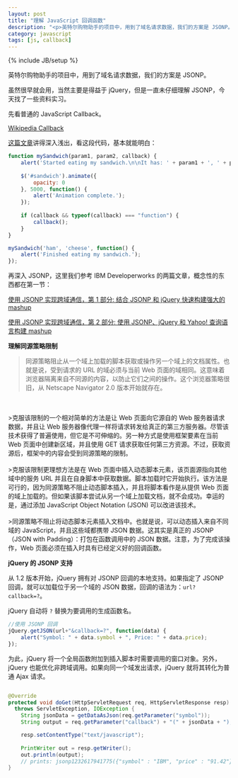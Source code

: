 ```yaml
---
layout: post
title: "理解 JavaScript 回调函数"
description: "<p>英特尔购物助手的项目中，用到了域名请求数据，我们的方案是 JSONP。</p><p>虽然很早就会用，当然主要是得益于 jQuery，但是一直未仔细理解 JSONP，今天找了一些资料实习。</p><p>克服该限制更理想方法是在 Web 页面中插入动态脚本元素，该页面源指向其他域中的服务 URL 并且在自身脚本中获取数据。脚本加载时它开始执行。该方法是可行的，因为同源策略不阻止动态脚本插入，并且将脚本看作是从提供 Web 页面的域上加载的。但如果该脚本尝试从另一个域上加载文档，就不会成功。幸运的是，通过添加 JavaScript Object Notation (JSON) 可以改进该技术。</p>"
category: javascript
tags: [js, callback]
---
```

{% include JB/setup %}

英特尔购物助手的项目中，用到了域名请求数据，我们的方案是 JSONP。

虽然很早就会用，当然主要是得益于 jQuery，但是一直未仔细理解 JSONP，今天找了一些资料实习。

先看普通的 JavaScript Callback。

<a href="http://en.wikipedia.org/wiki/Callback_(computer_programming)">Wikipedia Callback</a>

[这篇文章](http://www.impressivewebs.com/callback-functions-javascript/)讲得深入浅出，看这段代码，基本就能明白：

```javascript
function mySandwich(param1, param2, callback) {
    alert('Started eating my sandwich.\n\nIt has: ' + param1 + ', ' + param2);
  
    $('#sandwich').animate({
        opacity: 0
    }, 5000, function() {
        alert('Animation complete.');
    });
  
    if (callback && typeof(callback) === "function") {
        callback();
    }
}

mySandwich('ham', 'cheese', function() { 
    alert('Finished eating my sandwich.');
});
```

再深入 JSONP，这里我们参考 IBM Developerworks 的两篇文章，概念性的东西都在第一节：

[使用 JSONP 实现跨域通信，第 1 部分: 结合 JSONP 和 jQuery 快速构建强大的 mashup](http://www.ibm.com/developerworks/cn/web/wa-aj-jsonp1/index.html)

[使用 JSONP 实现跨域通信，第 2 部分: 使用 JSONP、jQuery 和 Yahoo! 查询语言构建 mashup](http://www.ibm.com/developerworks/cn/web/wa-aj-jsonp2/index.html)

**理解同源策略限制**

>同源策略阻止从一个域上加载的脚本获取或操作另一个域上的文档属性。也就是说，受到请求的 URL 的域必须与当前 Web 页面的域相同。这意味着浏览器隔离来自不同源的内容，以防止它们之间的操作。这个浏览器策略很旧，从 Netscape Navigator 2.0 版本开始就存在。
<br>
<br>
>克服该限制的一个相对简单的方法是让 Web 页面向它源自的 Web 服务器请求数据，并且让 Web 服务器像代理一样将请求转发给真正的第三方服务器。尽管该技术获得了普遍使用，但它是不可伸缩的。另一种方式是使用框架要素在当前 Web 页面中创建新区域，并且使用 GET 请求获取任何第三方资源。不过，获取资源后，框架中的内容会受到同源策略的限制。
<br>
<br>
>克服该限制更理想方法是在 Web 页面中插入动态脚本元素，该页面源指向其他域中的服务 URL 并且在自身脚本中获取数据。脚本加载时它开始执行。该方法是可行的，因为同源策略不阻止动态脚本插入，并且将脚本看作是从提供 Web 页面的域上加载的。但如果该脚本尝试从另一个域上加载文档，就不会成功。幸运的是，通过添加 JavaScript Object Notation (JSON) 可以改进该技术。
<br>
<br>
>同源策略不阻止将动态脚本元素插入文档中。也就是说，可以动态插入来自不同域的 JavaScript，并且这些域都携带 JSON 数据。这其实是真正的 JSONP（JSON with Padding）：打包在函数调用中的 JSON 数据。注意，为了完成该操作，Web 页面必须在插入时具有已经定义好的回调函数。

**jQuery 的 JSONP 支持**

从 1.2 版本开始，jQuery 拥有对 JSONP 回调的本地支持。如果指定了 JSONP 回调，就可以加载位于另一个域的 JSON 数据，回调的语法为：`url?callback=?`。

jQuery 自动将 `?` 替换为要调用的生成函数名。

```javascript
//使用 JSONP 回调
jQuery.getJSON(url+"&callback=?", function(data) {
    alert("Symbol: " + data.symbol + ", Price: " + data.price);
});
```

为此，jQuery 将一个全局函数附加到插入脚本时需要调用的窗口对象。另外，jQuery 也能优化非跨域调用。如果向同一个域发出请求，jQuery 就将其转化为普通 Ajax 请求。

```java

@Override
protected void doGet(HttpServletRequest req, HttpServletResponse resp) 
  throws ServletException, IOException {
	String jsonData = getDataAsJson(req.getParameter("symbol"));
	String output = req.getParameter("callback") + "(" + jsonData + ");";

	resp.setContentType("text/javascript");
          
	PrintWriter out = resp.getWriter();
	out.println(output);
	// prints: jsonp1232617941775({"symbol" : "IBM", "price" : "91.42"});
}
```




